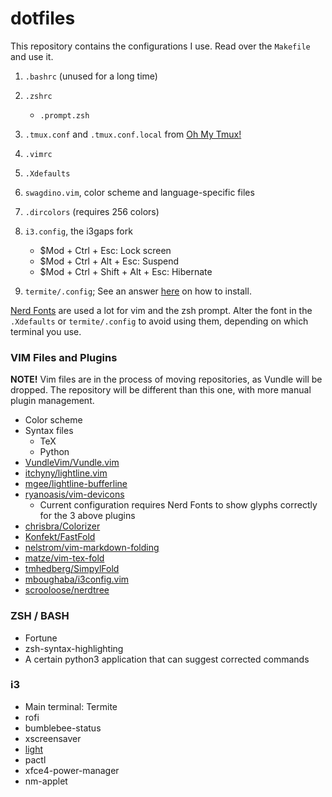 # dotfiles

This repository contains the configurations I use.
Read over the `Makefile` and use it.

1. `.bashrc` (unused for a long time)
2. `.zshrc`
	+ `.prompt.zsh`
3. `.tmux.conf` and `.tmux.conf.local` from [Oh My Tmux!](https://github.com/gpakosz/.tmux "gpakosz GitHub Repository")
4. `.vimrc`
5. `.Xdefaults`
6. `swagdino.vim`, color scheme and language-specific files
7. `.dircolors` (requires 256 colors)
8. `i3.config`, the i3gaps fork

	+ $Mod + Ctrl + Esc:				Lock screen
	+ $Mod + Ctrl + Alt + Esc:	 		Suspend
	+ $Mod + Ctrl + Shift + Alt + Esc:	Hibernate

9. `termite/.config`; See an answer [here](https://askubuntu.com/questions/739163/how-to-install-termite) on how to install.

[Nerd Fonts](http://nerdfonts.com/) are used a lot for vim and the zsh prompt.
Alter the font in the `.Xdefaults` or `termite/.config` to avoid using them, depending on which terminal you use.


### VIM Files and Plugins
**NOTE!** Vim files are in the process of moving repositories, as Vundle will be dropped.
The repository will be different than this one, with more manual plugin management.
+ Color scheme
+ Syntax files
	+ TeX
	+ Python
+ [VundleVim/Vundle.vim](https://github.com/VundleVim/Vundle.vim)
+ [itchyny/lightline.vim](https://github.com/itchyny/lightline.vim)
+ [mgee/lightline-bufferline](https://github.com/mgee/lightline-bufferline)
+ [ryanoasis/vim-devicons](https://github.com/ryanoasis/vim-devicons)
	+ Current configuration requires Nerd Fonts to show glyphs correctly for the 3 above plugins
+ [chrisbra/Colorizer](https://github.com/chrisbra/Colorizer)
+ [Konfekt/FastFold](https://github.com/Konfekt/FastFold)
+ [nelstrom/vim-markdown-folding](https://github.com/nelstrom/vim-markdown-folding)
+ [matze/vim-tex-fold](https://github.com/matze/vim-tex-fold)
+ [tmhedberg/SimpylFold](https://github.com/tmhedberg/SimpylFold)
+ [mboughaba/i3config.vim](https://github.com/mboughaba/i3config.vim)
+ [scrooloose/nerdtree](https://github.com/scrooloose/nerdtree)

### ZSH / BASH
+ Fortune
+ zsh-syntax-highlighting
+ A certain python3 application that can suggest corrected commands

### i3
+ Main terminal: Termite
+ rofi
+ bumblebee-status
+ xscreensaver
+ [light](https://github.com/haikarainen/light)
+ pactl
+ xfce4-power-manager
+ nm-applet

